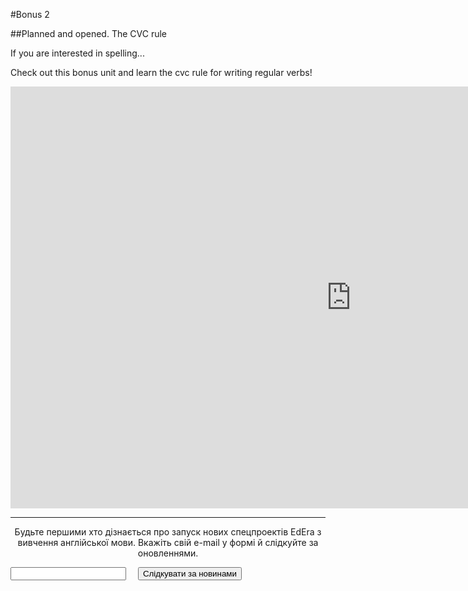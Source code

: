 #Bonus 2

##Planned and opened. The CVC rule

If you are interested in spelling... 

Check out this bonus unit and learn the cvc rule for writing regular verbs!

<iframe src="https://h5p.org/h5p/embed/265599" width="1090" height="675" frameborder="0" allowfullscreen="allowfullscreen"></iframe><script src="https://h5p.org/sites/all/modules/h5p/library/js/h5p-resizer.js" charset="UTF-8"></script>

<hr>
<div class="form-group">
    <p align="center">Будьте першими хто дізнається про запуск нових спецпроектів EdEra з вивчення англійської мови. Вкажіть свій e-mail у формі й слідкуйте за оновленнями.</p>
  </div>
<div id="mc_embed_signup">
  <form id="mc-embedded-subscribe-form" action="//ed-era.us11.list-manage.com/subscribe/post?u=8866dd2b60d24631dfb05130e&amp;amp;id=7c924ccd0e" method="post" name="mc-embedded-subscribe-form" novalidate="novalidate" target="_blank" class="validate">
   <div id="mc_embed_signup_scroll">
    <div class="mc-field-group row">
      <input id="mce-EMAIL" name="EMAIL" type="email" value="" class="required email col-xs-5 col-sm-5 col-md-5 col-lg-5 col-lg-offset-1 col-xs-offset-1 col-sm-offset-1 col-md-offset-1" aria-required="true">
      <button id="mc-embedded-subscribe" name="subscribe" type="button" class="btn btn-primary" style="margin-left: 15px">Слідкувати за новинами</button>
     </label>
    </div>
   </div>
  </form>
  <div id="mce-responses" class="row">
   <div id="mce-error-response" style="display:none" class="response"></div>
   <div id="mce-success-response" style="display:none" class="response"></div>
  </div>
  <!-- real people should not fill this in and expect good things - do not remove this or risk form bot signups-->
  <div style="position: absolute; left: -5000px;">
   <input name="b_f0d231561f25f732145baed3d_ba0b4591d2" tabindex="-1" type="text" value="">
  </div>
  <script src="//s3.amazonaws.com/downloads.mailchimp.com/js/mc-validate.js" type="text/javascript"></script>
  <script>(function($) {window.fnames = new Array(); window.ftypes = new Array();fnames[0]='EMAIL';ftypes[0]='email';fnames[1]='FNAME';ftypes[1]='text';fnames[2]='LNAME';ftypes[2]='text';}(jQuery));var $mcj = jQuery.noConflict(true);</script>
</div>